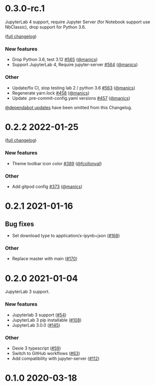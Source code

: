 # 0.3.0-rc.1

JupyterLab 4 support, require Jupyter Server (for Notebook support use NbClassic), drop support for Python 3.6.

([full changelog](https://github.com/manics/jupyter-offlinenotebook/compare/v0.2.2...v0.3.1-rc.1))

### New features

- Drop Python 3.6, test 3.12 [#565](https://github.com/manics/jupyter-offlinenotebook/pull/565) ([@manics](https://github.com/manics))
- Support JupyterLab 4, Require jupyter-server [#564](https://github.com/manics/jupyter-offlinenotebook/pull/564) ([@manics](https://github.com/manics))

### Other

- Update/fix CI, stop testing lab 2 / python 3.6 [#563](https://github.com/manics/jupyter-offlinenotebook/pull/563) ([@manics](https://github.com/manics))
- Regenerate yarn.lock [#458](https://github.com/manics/jupyter-offlinenotebook/pull/458) ([@manics](https://github.com/manics))
- Update .pre-commit-config.yaml versions [#457](https://github.com/manics/jupyter-offlinenotebook/pull/457) ([@manics](https://github.com/manics))

[@dependabot updates](https://github.com/manics/jupyter-offlinenotebook/pulls?q=is%3Apr+author%3Aapp%2Fdependabot+) have been omitted from this Changelog.

# 0.2.2 2022-01-25

([full changelog](https://github.com/manics/jupyter-offlinenotebook/compare/v0.2.1...v0.2.2))

### New features

- Theme toolbar icon color [#389](https://github.com/manics/jupyter-offlinenotebook/pull/389) ([@fcollonval](https://github.com/fcollonval))

### Other

- Add gitpod config [#373](https://github.com/manics/jupyter-offlinenotebook/pull/373) ([@manics](https://github.com/manics))

# 0.2.1 2021-01-16

## Bug fixes

- Set download type to application/x-ipynb+json ([#168](https://github.com/manics/jupyter-offlinenotebook/pull/168))

### Other

- Replace master with main ([#170](https://github.com/manics/jupyter-offlinenotebook/pull/170))

# 0.2.0 2021-01-04

JupyterLab 3 support.

### New features

- Jupyterlab 3 support ([#54](https://github.com/manics/jupyter-offlinenotebook/pull/54))
- JupyterLab 3 pip installable ([#108](https://github.com/manics/jupyter-offlinenotebook/pull/108))
- JupyterLab 3.0.0 ([#145](https://github.com/manics/jupyter-offlinenotebook/pull/145))

### Other

- Dexie 3 typescript ([#59](https://github.com/manics/jupyter-offlinenotebook/pull/59))
- Switch to GitHub workflows ([#63](https://github.com/manics/jupyter-offlinenotebook/pull/63))
- Add compatibility with jupyter-server ([#112](https://github.com/manics/jupyter-offlinenotebook/pull/112))

# 0.1.0 2020-03-18
